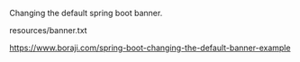 Changing the default spring boot banner.

resources/banner.txt

https://www.boraji.com/spring-boot-changing-the-default-banner-example

